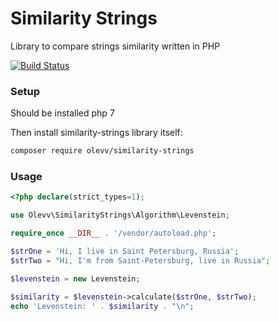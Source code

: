 # Similarity Strings
Library to compare strings similarity written in PHP

[![Build Status](https://travis-ci.org/olevv/similarity-strings.svg?branch=master)](https://travis-ci.org/olevv/similarity-strings)

### Setup

Should be installed php 7

Then install similarity-strings library itself:
```bash
composer require olevv/similarity-strings
```

### Usage

```php
<?php declare(strict_types=1);

use Olevv\SimilarityStrings\Algorithm\Levenstein;

require_once __DIR__ . '/vendor/autoload.php';

$strOne = 'Hi, I live in Saint Petersburg, Russia';
$strTwo = "Hi, I'm from Saint-Petersburg, live in Russia";

$levenstein = new Levenstein;

$similarity = $levenstein->calculate($strOne, $strTwo);
echo 'Levenstein: ' . $similarity . "\n";
